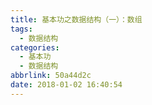 ```yaml
---
title: 基本功之数据结构（一）：数组
tags:
  - 数据结构
categories:
  - 基本功
  - 数据结构
abbrlink: 50a44d2c
date: 2018-01-02 16:40:54
---
```

